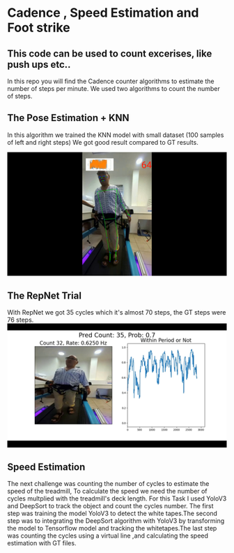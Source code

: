 # Cadence , Speed Estimation and Foot strike 
## This code can be used to count excerises, like push ups etc..
In this repo you will find the Cadence counter algorithms to estimate the number of steps per minute.
We used two algorithms to count the number of steps.

## The Pose Estimation + KNN 
In this algorithm we trained the KNN model with small dataset (100 samples of left and right steps)
We got good result compared to GT results.

![Pose Estimation with KNN](https://github.com/aimanyounises1/Cadence_Counter/blob/c19d13dac8ba826bf3c97c2d551c385036022dcb/Pose%20Estimtion%20with%20KNN.png)

## The RepNet Trial
With RepNet we got 35 cycles which it's almost 70 steps, the GT steps were 76 steps.
![RepNe](https://github.com/aimanyounises1/Cadence_Counter/blob/c19d13dac8ba826bf3c97c2d551c385036022dcb/RepNet.png)

## Speed Estimation
The next challenge was counting the number of cycles to estimate the speed of the treadmill, To calculate the speed we need the number of cycles multplied with the treadmill's deck length. 
For this Task I used YoloV3 and DeepSort to track the object and count the cycles number. The first step was training the model YoloV3 to detect the white tapes.The second step was to integrating the DeepSort algorithm with YoloV3 by transforming the model to Tensorflow model and tracking the whitetapes.The last step was counting the cycles using a virtual line ,and calculating the speed estimation with GT files.
